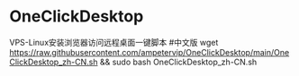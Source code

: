 # OneClickDesktop
VPS-Linux安装浏览器访问远程桌面一键脚本
#中文版
wget https://raw.githubusercontent.com/ampetervip/OneClickDesktop/main/OneClickDesktop_zh-CN.sh && sudo bash OneClickDesktop_zh-CN.sh
